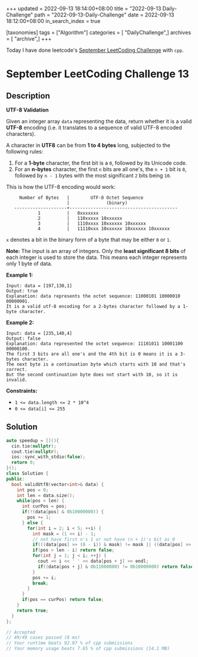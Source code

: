 +++
updated = 2022-09-13 18:14:00+08:00
title = "2022-09-13 Daily-Challenge"
path = "2022-09-13-Daily-Challenge"
date = 2022-09-13 18:12:00+08:00
in_search_index = true

[taxonomies]
tags = ["Algorithm"]
categories = [ "DailyChallenge",]
archives = [ "archive",]
+++

Today I have done leetcode's [September LeetCoding Challenge](https://leetcode.com/problems/utf-8-validation/) with `cpp`.

<!-- more -->

# September LeetCoding Challenge 13

## Description

**UTF-8 Validation**

Given an integer array `data` representing the data, return whether it is a valid **UTF-8** encoding (i.e. it translates to a sequence of valid UTF-8 encoded characters).

A character in **UTF8** can be from **1 to 4 bytes** long, subjected to the following rules:

1. For a **1-byte** character, the first bit is a `0`, followed by its Unicode code.
2. For an **n-bytes** character, the first `n` bits are all one's, the `n + 1` bit is `0`, followed by `n - 1` bytes with the most significant `2` bits being `10`.

This is how the UTF-8 encoding would work:

```
     Number of Bytes   |        UTF-8 Octet Sequence
                       |              (binary)
   --------------------+-----------------------------------------
            1          |   0xxxxxxx
            2          |   110xxxxx 10xxxxxx
            3          |   1110xxxx 10xxxxxx 10xxxxxx
            4          |   11110xxx 10xxxxxx 10xxxxxx 10xxxxxx
```

`x` denotes a bit in the binary form of a byte that may be either `0` or `1`.

**Note:** The input is an array of integers. Only the **least significant 8 bits** of each integer is used to store the data. This means each integer represents only 1 byte of data.

 

**Example 1:**

```
Input: data = [197,130,1]
Output: true
Explanation: data represents the octet sequence: 11000101 10000010 00000001.
It is a valid utf-8 encoding for a 2-bytes character followed by a 1-byte character.
```

**Example 2:**

```
Input: data = [235,140,4]
Output: false
Explanation: data represented the octet sequence: 11101011 10001100 00000100.
The first 3 bits are all one's and the 4th bit is 0 means it is a 3-bytes character.
The next byte is a continuation byte which starts with 10 and that's correct.
But the second continuation byte does not start with 10, so it is invalid.
```

 

**Constraints:**

- `1 <= data.length <= 2 * 10^4`
- `0 <= data[i] <= 255`

## Solution

``` cpp
auto speedup = [](){
  cin.tie(nullptr);
  cout.tie(nullptr);
  ios::sync_with_stdio(false);
  return 0;
}();
class Solution {
public:
  bool validUtf8(vector<int>& data) {
    int pos = 0;
    int len = data.size();
    while(pos < len) {
      int curPos = pos;
      if(!(data[pos] & 0b10000000)) {
        pos += 1;
      } else {
        for(int i = 2; i < 5; ++i) {
          int mask = (1 << i) - 1;
          // not have first n's 1 or not have (n + 1)'s bit as 0
          if(((data[pos] >> (8 - i)) & mask) != mask || ((data[pos] >> (7 - i)) & 1)) continue;
          if(pos > len - i) return false;
          for(int j = 1; j < i; ++j) {
            cout << i << ' ' << data[pos + j] << endl;
            if((data[pos + j] & 0b11000000) != 0b10000000) return false;
          }
          pos += i;
          break;
        }
      }
      if(pos == curPos) return false;
    }
    return true;
  }
};

// Accepted
// 49/49 cases passed (8 ms)
// Your runtime beats 92.07 % of cpp submissions
// Your memory usage beats 7.65 % of cpp submissions (14.1 MB)
```
